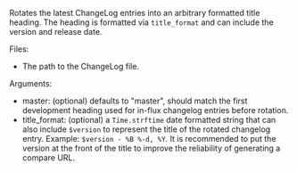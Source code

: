 Rotates the latest ChangeLog entries into an arbitrary formatted title heading.
The heading is formatted via `title_format` and can include the version
and release date.

Files:

- The path to the ChangeLog file.

Arguments:

- master: (optional) defaults to "master", should match the first development
  heading used for in-flux changelog entries before rotation.
- title_format: (optional) a `Time.strftime` date formatted string that can
  also include `$version` to represent the title of the rotated changelog entry.
  Example: `$version - %B %-d, %Y`. It is recommended to put the version at the
  front of the title to improve the reliability of generating a compare URL.
